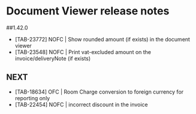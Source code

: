 # Document Viewer release notes

##1.42.0
* [TAB-23772] NOFC | Show rounded amount (if exists) in the document viewer
* [TAB-23548] NOFC | Print vat-excluded amount on the invoice/deliveryNote (if exists)

## NEXT
* [TAB-18634] OFC | Room Charge conversion to foreign currency for reporting only
* [TAB-22454] NOFC | incorrect discount in the invoice